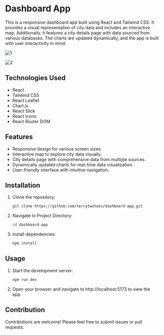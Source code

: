 # Dashboard App

This is a responsive dashboard app built using React and Tailwind CSS. It provides a visual representation of city data and includes an interactive map. Additionally, it features a city details page with data sourced from various databases. The charts are updated dynamically, and the app is built with user interactivity in mind.

![1](https://github.com/terrytwotoes/dashboard-app/assets/62052347/6b44f3af-1daa-4d36-b907-499d5d1e9f78)




![2](https://github.com/terrytwotoes/dashboard-app/assets/62052347/3c8beaa2-8abb-4672-881b-34622cbed5b2)

## Technologies Used

- React
- Tailwind CSS
- React Leaflet
- Chart.js
- React Slick
- React Icons
- React Router DOM

## Features

- Responsive design for various screen sizes.
- Interactive map to explore city data visually.
- City details page with comprehensive data from multiple sources.
- Dynamically updated charts for real-time data visualization.
- User-friendly interface with intuitive navigation.

## Installation

1. Clone the repository:

   ```bash
   git clone https://github.com/terrytwotoes/dashboard-app.git

2. Navigate to Project Directory:

   ```bash
   cd dashboard-app

3. Install dependencies:

   ```bash
   npm install

## Usage

1. Start the development server:

   ```bash
   npm run dev

2. Open your browser and navigate to http://localhost:5173 to view the app.


## Contribution

Contributions are welcome! Please feel free to submit issues or pull requests.
